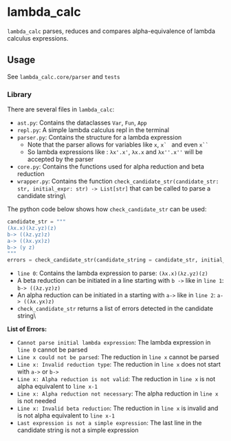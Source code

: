 
# lambda_calc

`lambda_calc` parses, reduces and compares alpha-equivalence of lambda calculus expressions.

## Usage

See `lambda_calc.core/parser` and `tests`

### Library

There are several files in `lambda_calc`:
+ `ast.py`: Contains the dataclasses `Var`, `Fun`, `App`
+ `repl.py`: A simple lambda calculus repl in the terminal
+ `parser.py`: Contains the structure for a lambda expression
    - Note that the parser allows for variables like `x`, ``x` `` and even ```x`` ```
    - So lambda expressions like : `λx'.x'`, `λx.x` and `λx''.x''` will be accepted by the parser
+ `core.py`: Contains the functions used for alpha reduction and beta reduction
+ `wrapper.py`: Contains the function `check_candidate_str(candidate_str: str, initial_expr: str) -> List[str]` that can be called to parse a candidate string\

The python code below shows how `check_candidate_str` can be used:
~~~python
candidate_str = """
(λx.x)(λz.yz)(z)
b-> ((λz.yz)z)
a-> ((λx.yx)z)
b-> (y z)
"""
errors = check_candidate_str(candidate_string = candidate_str, initial_expr = '(λx.x)(λz.yz)(z)')
~~~

* `line 0`: Contains the lambda expression to parse: `(λx.x)(λz.yz)(z)`
* A beta reduction can be initiated in a line starting with `b ->` like in `line 1`: `b-> ((λz.yz)z)`
* An alpha reduction can be initiated in a starting with `a->` like in `line 2`: `a-> ((λx.yx)z)`
* `check_candidate_str` returns a list of errors detected in the candidate string\

**List of Errors:**
+ `Cannot parse initial lambda expression`: The lambda expression in `line 0` cannot be parsed
+  `Line x could not be parsed`: The reduction in `line x` cannot be parsed
+  `Line x: Invalid reduction type`: The reduction in `line x` does not start with `a->` or `b->`
+ `Line x: Alpha reduction is not valid`: The reduction in `line x` is not alpha equivalent to `line x-1`
+ `Line x: Alpha reduction not necessary`: The alpha reduction in `line x` is not needed
+ `Line x: Invalid beta reduction`: The reduction in `line x` is invalid and is not alpha equivalent to `line x-1`
+ `Last expression is not a simple expression`: The last line in the candidate string is not a simple expression



